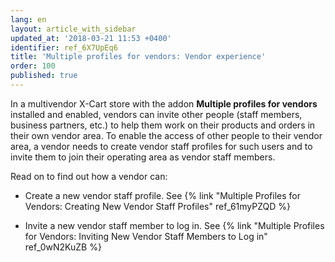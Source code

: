 ```yaml
---
lang: en
layout: article_with_sidebar
updated_at: '2018-03-21 11:53 +0400'
identifier: ref_6X7UpEq6
title: 'Multiple profiles for vendors: Vendor experience'
order: 100
published: true
---
```

In a multivendor X-Cart store with the addon **Multiple profiles for vendors** installed and enabled, vendors can invite other people (staff members, business partners, etc.) to help them work on their products and orders in their own vendor area. To enable the access of other people to their vendor area, a vendor needs to create vendor staff profiles for such users and to invite them to join their operating area as vendor staff members.  

Read on to find out how a vendor can:

   * Create a new vendor staff profile.
      See {% link "Multiple Profiles for Vendors: Creating New Vendor Staff Profiles" ref_61myPZQD %}
      
   * Invite a new vendor staff member to log in.
      See {% link "Multiple Profiles for Vendors: Inviting New Vendor Staff Members to Log in" ref_0wN2KuZB %}
